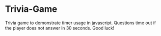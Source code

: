 # Trivia-Game
Trivia game to demonstrate timer usage in javascript. Questions time out if the player does not answer in 30 seconds. Good luck!
